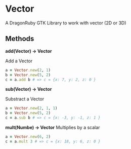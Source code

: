 # Vector

A DragonRuby GTK Library to work with vector (2D or 3D)

## Methods

**add(Vector) -> Vector**

Add a Vector
```ruby
a = Vector.new(2, 1)
b = Vector.new(5, 2)
c = a.add b # => c = {x: 7, y: 2, z: 0 }
```

**sub(Vector) -> Vector**

Substract a Vector
```ruby
a = Vector.new(2, 1, 1)
b = Vector.new(5, 2)
c = a.sub b # => c = {x: -3, y: -1, z: 1 }
```

**mult(Numbe) -> Vector**
Multiplies by a scalar

```ruby
a = Vector.new(6, 2)
c = a.mult 3 # => c = {x: 18, y: 6, z: 0 }
```
